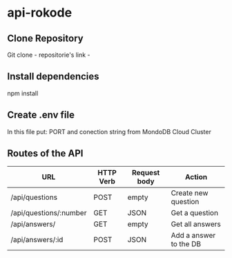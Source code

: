 # api-rokode


## Clone Repository  
Git clone - repositorie's link -  

## Install dependencies  
npm install  

## Create .env file  
In this file put: PORT and conection string from MondoDB Cloud Cluster 

## Routes of the API  
|       URL       |    HTTP Verb  | Request body  |            Action           |
| -------------   | ------------- | ------------- | --------------------------- |
|  /api/questions     |     POST       |     empty     | Create new question       |
| /api/questions/:number      |     GET      |     JSON      | Get a question             | 
| /api/answers/  |     GET       |     empty     | Get all answers  |
| /api/answers/:id  |     POST       |     JSON      | Add a answer to the DB    |
